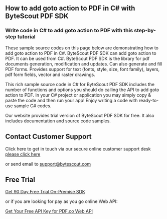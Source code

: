 ## How to add goto action to PDF in C# with ByteScout PDF SDK

### Write code in C# to add goto action to PDF with this step-by-step tutorial

These sample source codes on this page below are demonstrating how to add goto action to PDF in C#. ByteScout PDF SDK can add goto action to PDF. It can be used from C#. ByteScout PDF SDK is the library for pdf documents generation, modification and updates. Can also generate and fill PDF forms. Provides support for text (fonts, style, size, font family), layers, pdf form fields, vector and raster drawings.

This rich sample source code in C# for ByteScout PDF SDK includes the number of functions and options you should do calling the API to add goto action to PDF. In your C# project or application you may simply copy & paste the code and then run your app! Enjoy writing a code with ready-to-use sample C# codes.

Our website provides trial version of ByteScout PDF SDK for free. It also includes documentation and source code samples.

## Contact Customer Support

Click here to get in touch via our secure online customer support desk [please click here](https://bytescout.zendesk.com/hc/en-us/requests/new?subject=ByteScout%20PDF%20SDK%20Question)

or send email to [support@bytescout.com](mailto:support@bytescout.com?subject=ByteScout%20PDF%20SDK%20Question) 

## Free Trial

[Get 90 Day Free Trial On-Premise SDK](https://bytescout.com/download/web-installer?utm_source=github-readme)

or if you are looking for pay as you go online Web API:

[Get Your Free API Key for PDF.co Web API](https://pdf.co/documentation/api?utm_source=github-readme)